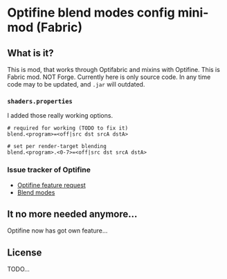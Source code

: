 # Optifine blend modes config mini-mod (Fabric)

## What is it?

This is mod, that works through Optifabric and mixins with Optifine. This is Fabric mod. NOT Forge. Currently here is only source code. In any time code may to be updated, and `.jar` will outdated. 

### `shaders.properties`

I added those really working options.

```
# required for working (TODO to fix it)
blend.<program>=<off|src dst srcA dstA>

# set per render-target blending
blend.<program>.<0-7>=<off|src dst srcA dstA>
```

### Issue tracker of Optifine

- [Optifine feature request](https://github.com/sp614x/optifine/issues/5263)
- [Blend modes](https://www.khronos.org/opengl/wiki/Blending)

## It no more needed anymore... 

Optifine now has got own feature... 

## License

TODO...
